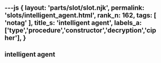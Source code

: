 ---js
{
  layout: 'parts/slot/slot.njk',
  permalink: 'slots/intelligent_agent.html',
  rank_n: 162,
  tags: [ 'notag' ],
  title_s: 'intelligent agent',
  labels_a: ['type','procedure','constructor','decryption','cipher'],
}
---
## intelligent agent


